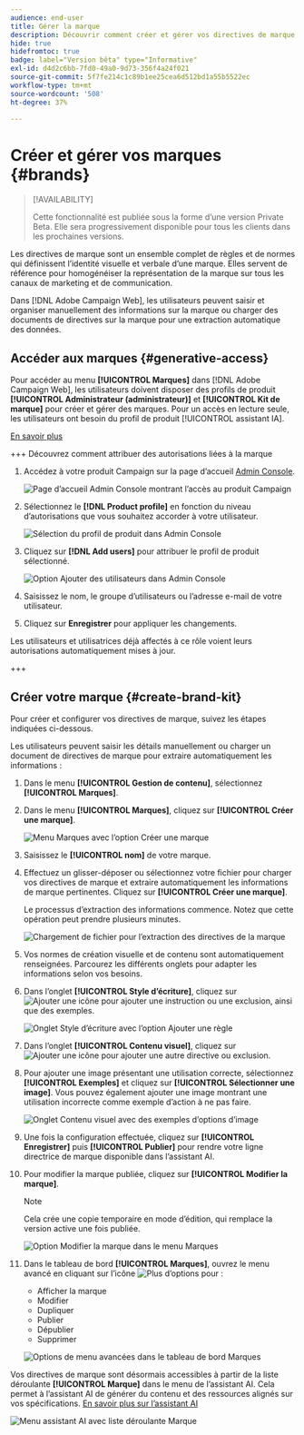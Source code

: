 ```yaml
---
audience: end-user
title: Gérer la marque
description: Découvrir comment créer et gérer vos directives de marque
hide: true
hidefromtoc: true
badge: label="Version bêta" type="Informative"
exl-id: d4d2c6bb-7fd0-49a0-9d73-356f4a24f021
source-git-commit: 5f7fe214c1c89b1ee25cea6d512bd1a55b5522ec
workflow-type: tm+mt
source-wordcount: '508'
ht-degree: 37%

---
```


# Créer et gérer vos marques {#brands}

>[!AVAILABILITY]
>
>Cette fonctionnalité est publiée sous la forme d’une version Private Beta. Elle sera progressivement disponible pour tous les clients dans les prochaines versions.

Les directives de marque sont un ensemble complet de règles et de normes qui définissent l’identité visuelle et verbale d’une marque. Elles servent de référence pour homogénéiser la représentation de la marque sur tous les canaux de marketing et de communication.

Dans [!DNL Adobe Campaign Web], les utilisateurs peuvent saisir et organiser manuellement des informations sur la marque ou charger des documents de directives sur la marque pour une extraction automatique des données.

## Accéder aux marques {#generative-access}

Pour accéder au menu **[!UICONTROL Marques]** dans [!DNL Adobe Campaign Web], les utilisateurs doivent disposer des profils de produit **[!UICONTROL Administrateur (administrateur)]** et **[!UICONTROL Kit de marque]** pour créer et gérer des marques. Pour un accès en lecture seule, les utilisateurs ont besoin du profil de produit [!UICONTROL assistant IA].

[En savoir plus](https://experienceleague.adobe.com/fr/docs/campaign/campaign-v8/admin/permissions/manage-permissions)

+++ Découvrez comment attribuer des autorisations liées à la marque

1. Accédez à votre produit Campaign sur la page d’accueil [Admin Console](https://adminconsole.adobe.com/enterprise).

   ![Page d’accueil Admin Console montrant l’accès au produit Campaign](assets/brands_admin_1.png)

1. Sélectionnez le **[!DNL Product profile]** en fonction du niveau d’autorisations que vous souhaitez accorder à votre utilisateur.

   ![Sélection du profil de produit dans Admin Console](assets/brands_admin_2.png)

1. Cliquez sur **[!DNL Add users]** pour attribuer le profil de produit sélectionné.

   ![Option Ajouter des utilisateurs dans Admin Console](assets/brands_admin_3.png)

1. Saisissez le nom, le groupe d’utilisateurs ou l’adresse e-mail de votre utilisateur.

1. Cliquez sur **Enregistrer** pour appliquer les changements.

Les utilisateurs et utilisatrices déjà affectés à ce rôle voient leurs autorisations automatiquement mises à jour.

+++

## Créer votre marque {#create-brand-kit}

Pour créer et configurer vos directives de marque, suivez les étapes indiquées ci-dessous.

Les utilisateurs peuvent saisir les détails manuellement ou charger un document de directives de marque pour extraire automatiquement les informations :

1. Dans le menu **[!UICONTROL Gestion de contenu]**, sélectionnez **[!UICONTROL Marques]**.

1. Dans le menu **[!UICONTROL Marques]**, cliquez sur **[!UICONTROL Créer une marque]**.

   ![Menu Marques avec l’option Créer une marque](assets/brands_1.png)

1. Saisissez le **[!UICONTROL nom]** de votre marque.

1. Effectuez un glisser-déposer ou sélectionnez votre fichier pour charger vos directives de marque et extraire automatiquement les informations de marque pertinentes. Cliquez sur **[!UICONTROL Créer une marque]**.

   Le processus d’extraction des informations commence. Notez que cette opération peut prendre plusieurs minutes.

   ![Chargement de fichier pour l’extraction des directives de la marque](assets/brands_7.png)

1. Vos normes de création visuelle et de contenu sont automatiquement renseignées. Parcourez les différents onglets pour adapter les informations selon vos besoins.

1. Dans l’onglet **[!UICONTROL Style d’écriture]**, cliquez sur ![Ajouter une icône](assets/do-not-localize/Smock_Add_18_N.svg) pour ajouter une instruction ou une exclusion, ainsi que des exemples.

   ![Onglet Style d’écriture avec l’option Ajouter une règle](assets/brands_2.png)

1. Dans l’onglet **[!UICONTROL Contenu visuel]**, cliquez sur ![Ajouter une icône](assets/do-not-localize/Smock_Add_18_N.svg) pour ajouter une autre directive ou exclusion.

1. Pour ajouter une image présentant une utilisation correcte, sélectionnez **[!UICONTROL Exemples]** et cliquez sur **[!UICONTROL Sélectionner une image]**. Vous pouvez également ajouter une image montrant une utilisation incorrecte comme exemple d’action à ne pas faire.

   ![Onglet Contenu visuel avec des exemples d’options d’image](assets/brands_3.png)

1. Une fois la configuration effectuée, cliquez sur **[!UICONTROL Enregistrer]** puis **[!UICONTROL Publier]** pour rendre votre ligne directrice de marque disponible dans l’assistant AI.

1. Pour modifier la marque publiée, cliquez sur **[!UICONTROL Modifier la marque]**.

   >[!NOTE]
   >
   >Cela crée une copie temporaire en mode d’édition, qui remplace la version active une fois publiée.

   ![Option Modifier la marque dans le menu Marques](assets/brands_4.png)

1. Dans le tableau de bord **[!UICONTROL Marques]**, ouvrez le menu avancé en cliquant sur l’icône ![Plus d’options](assets/do-not-localize/Smock_More_18_N.svg) pour :

   * Afficher la marque
   * Modifier
   * Dupliquer
   * Publier
   * Dépublier
   * Supprimer

   ![Options de menu avancées dans le tableau de bord Marques](assets/brands_5.png)

Vos directives de marque sont désormais accessibles à partir de la liste déroulante **[!UICONTROL Marque]** dans le menu de l’assistant AI. Cela permet à l’assistant AI de générer du contenu et des ressources alignés sur vos spécifications. [En savoir plus sur l’assistant AI](../email/generative-gs.md)

![Menu assistant AI avec liste déroulante Marque](assets/brands_6.png)